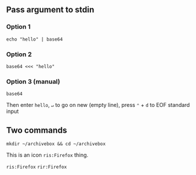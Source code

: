 
## Pass argument to stdin
### Option 1
```
echo "hello" | base64
```

### Option 2
```
base64 <<< "hello"
```

### Option 3 (manual)
```
base64
```
Then enter `hello`, `↵` to go on new (empty line), press `⌃` + `d` to EOF standard input

## Two commands

```shell
mkdir ~/archivebox && cd ~/archivebox
```

This is an icon `ris:Firefox` thing.

`ris:Firefox`
`rir:Firefox`